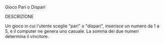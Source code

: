 Gioco Pari o Dispari

DESCRIZIONE

Un gioco in cui l'utente sceglie "pari" o "dispari", inserisce un numero da 1 a 5, e il computer ne genera uno casuale. La somma dei due numeri determina il vincitore.
